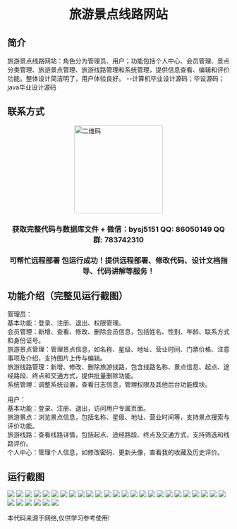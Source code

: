 <p><h1 align="center">旅游景点线路网站</h1></p>

## 简介
旅游景点线路网站：角色分为管理员、用户；功能包括个人中心、会员管理、景点分类管理、旅游景点管理、旅游线路管理和系统管理，提供信息查看、编辑和评价功能。整体设计简洁明了，用户体验良好。    --计算机毕业设计源码；毕设源码；java毕业设计源码


## 联系方式
<img src="https://bs-1329754181.cos.ap-shanghai.myqcloud.com/wx.jpg" alt="二维码" style="display: block; margin: 0 auto;" width="200px">
<p><h3 align="center">获取完整代码与数据库文件 + 微信：bysj5151 QQ: 86050149 QQ群: 783742310</h3></p>
<p><h3 align="center">可帮忙远程部署 包运行成功！提供远程部署、修改代码、设计文档指导、代码讲解等服务！</h3></p>

## 功能介绍（完整见运行截图）
管理员：  
基本功能：登录、注册、退出、权限管理。  
会员管理：新增、查看、修改、删除会员信息，包括姓名、性别、年龄、联系方式和身份证号。  
旅游景点管理：管理景点信息，如名称、星级、地址、营业时间、门票价格、注意事项及介绍，支持图片上传与编辑。  
旅游线路管理：新增、修改、删除旅游线路，包含线路名称、景点信息、起点、途经路段、终点和交通方式，提供批量删除功能。  
系统管理：调整系统设置，查看日志信息，管理权限及其他后台功能模块。  

用户：  
基本功能：登录、注册、退出，访问用户专属页面。  
旅游景点：浏览景点信息，包括名称、星级、地址、营业时间等，支持景点搜索与评价功能。  
旅游线路：查看线路详情，包括起点、途经路段、终点及交通方式，支持筛选和线路评价。  
个人中心：管理个人信息，如修改密码、更新头像，查看我的收藏及历史评价。


## 运行截图
![](https://bs-1329754181.cos.ap-shanghai.myqcloud.com/ssm/TravelAttractionsRouteWebsite/img/001.jpg)
![](https://bs-1329754181.cos.ap-shanghai.myqcloud.com/ssm/TravelAttractionsRouteWebsite/img/002.jpg)
![](https://bs-1329754181.cos.ap-shanghai.myqcloud.com/ssm/TravelAttractionsRouteWebsite/img/003.jpg)
![](https://bs-1329754181.cos.ap-shanghai.myqcloud.com/ssm/TravelAttractionsRouteWebsite/img/004.jpg)
![](https://bs-1329754181.cos.ap-shanghai.myqcloud.com/ssm/TravelAttractionsRouteWebsite/img/005.jpg)
![](https://bs-1329754181.cos.ap-shanghai.myqcloud.com/ssm/TravelAttractionsRouteWebsite/img/006.jpg)
![](https://bs-1329754181.cos.ap-shanghai.myqcloud.com/ssm/TravelAttractionsRouteWebsite/img/007.jpg)
![](https://bs-1329754181.cos.ap-shanghai.myqcloud.com/ssm/TravelAttractionsRouteWebsite/img/008.jpg)
![](https://bs-1329754181.cos.ap-shanghai.myqcloud.com/ssm/TravelAttractionsRouteWebsite/img/009.jpg)
![](https://bs-1329754181.cos.ap-shanghai.myqcloud.com/ssm/TravelAttractionsRouteWebsite/img/010.jpg)
![](https://bs-1329754181.cos.ap-shanghai.myqcloud.com/ssm/TravelAttractionsRouteWebsite/img/011.jpg)
![](https://bs-1329754181.cos.ap-shanghai.myqcloud.com/ssm/TravelAttractionsRouteWebsite/img/012.jpg)
![](https://bs-1329754181.cos.ap-shanghai.myqcloud.com/ssm/TravelAttractionsRouteWebsite/img/013.jpg)
![](https://bs-1329754181.cos.ap-shanghai.myqcloud.com/ssm/TravelAttractionsRouteWebsite/img/014.jpg)
![](https://bs-1329754181.cos.ap-shanghai.myqcloud.com/ssm/TravelAttractionsRouteWebsite/img/015.jpg)
![](https://bs-1329754181.cos.ap-shanghai.myqcloud.com/ssm/TravelAttractionsRouteWebsite/img/016.jpg)
![](https://bs-1329754181.cos.ap-shanghai.myqcloud.com/ssm/TravelAttractionsRouteWebsite/img/017.jpg)
![](https://bs-1329754181.cos.ap-shanghai.myqcloud.com/ssm/TravelAttractionsRouteWebsite/img/018.jpg)
![](https://bs-1329754181.cos.ap-shanghai.myqcloud.com/ssm/TravelAttractionsRouteWebsite/img/019.jpg)
![](https://bs-1329754181.cos.ap-shanghai.myqcloud.com/ssm/TravelAttractionsRouteWebsite/img/020.jpg)
![](https://bs-1329754181.cos.ap-shanghai.myqcloud.com/ssm/TravelAttractionsRouteWebsite/img/021.jpg)
![](https://bs-1329754181.cos.ap-shanghai.myqcloud.com/ssm/TravelAttractionsRouteWebsite/img/022.jpg)
![](https://bs-1329754181.cos.ap-shanghai.myqcloud.com/ssm/TravelAttractionsRouteWebsite/img/023.jpg)
![](https://bs-1329754181.cos.ap-shanghai.myqcloud.com/ssm/TravelAttractionsRouteWebsite/img/024.jpg)
![](https://bs-1329754181.cos.ap-shanghai.myqcloud.com/ssm/TravelAttractionsRouteWebsite/img/025.jpg)
![](https://bs-1329754181.cos.ap-shanghai.myqcloud.com/ssm/TravelAttractionsRouteWebsite/img/026.jpg)
![](https://bs-1329754181.cos.ap-shanghai.myqcloud.com/ssm/TravelAttractionsRouteWebsite/img/027.jpg)
![](https://bs-1329754181.cos.ap-shanghai.myqcloud.com/ssm/TravelAttractionsRouteWebsite/img/028.jpg)
![](https://bs-1329754181.cos.ap-shanghai.myqcloud.com/ssm/TravelAttractionsRouteWebsite/img/029.jpg)
![](https://bs-1329754181.cos.ap-shanghai.myqcloud.com/ssm/TravelAttractionsRouteWebsite/img/030.jpg)
![](https://bs-1329754181.cos.ap-shanghai.myqcloud.com/ssm/TravelAttractionsRouteWebsite/img/031.jpg)

<p>本代码来源于网络,仅供学习参考使用!</p>
